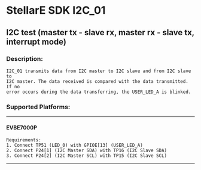 # StellarE SDK I2C_01

## I2C test (master tx - slave rx, master rx - slave tx, interrupt mode)

### Description:
	I2C_01 transmits data from I2C master to I2C slave and from I2C slave to
	I2C master. The data received is compared with the data transmitted. If no
	error occurs during the data transferring, the USER_LED_A is blinked.
### Supported Platforms:
-----------------------------------------------------------
#### EVBE7000P
	Requirements:
	1. Connect TP51 (LED_0) with GPIOE[13] (USER_LED_A)
	2. Connect P24[1] (I2C Master SDA) with TP16 (I2C Slave SDA)
	3. Connect P24[2] (I2C Master SCL) with TP15 (I2C Slave SCL)
-----------------------------------------------------------